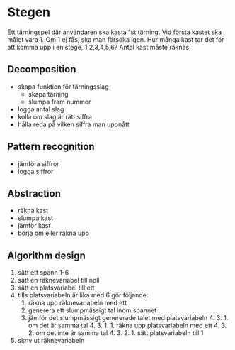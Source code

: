 # Stegen

Ett tärningspel där användaren ska kasta 1st tärning. Vid första kastet ska målet vara 1. Om 1 ej fås, ska man försöka igen. Hur många kast tar det för att komma upp i en stege, 1,2,3,4,5,6? Antal kast måste räknas.

## Decomposition

* skapa funktion för tärningsslag
	* skapa tärning
	* slumpa fram nummer
* logga antal slag
* kolla om slag är rätt siffra
* hålla reda på vilken siffra man uppnått

## Pattern recognition

* jämföra siffror
* logga siffror

## Abstraction

* räkna kast
* slumpa kast
* jämför kast
* börja om eller räkna upp

## Algorithm design

1. sätt ett spann 1-6
2. sätt en räknevariabel till noll
3. sätt en platsvariabel till ett
4. tills platsvariabeln är lika med 6 gör följande: 
	1. räkna upp räknevariabeln med ett
	2. generera ett slumpmässigt tal inom spannet
	3. jämför det slumpmässigt genererade talet med platsvariabeln
		4. 3. 1. om det är samma tal
			4. 3. 1. 1. räkna upp platsvariabeln med ett
		4. 3. 2. om det inte är samma tal
			4. 3. 2. 1. sätt platsvariabeln till 1
5. skriv ut räknevariabeln